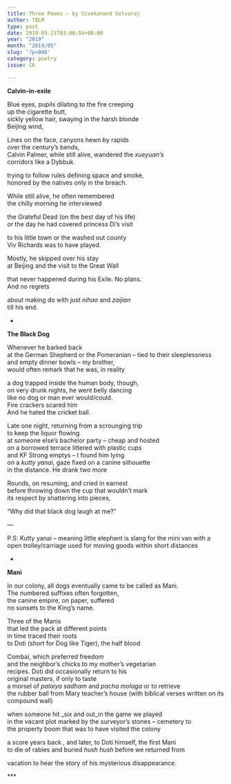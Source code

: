 ```yaml
---
title: Three Poems – by Vivekanand Selvaraj
author: TBLM
type: post
date: 2019-05-21T03:00:54+00:00
year: "2019"
month: "2019/05"
slug: '?p=846'
category: poetry
issue: C6

---
```

**Calvin-in-exile**

Blue eyes, pupils dilating to the fire creeping  
up the cigarette butt,  
sickly yellow hair, swaying in the harsh blonde  
Beijing wind,

Lines on the face, canyons hewn by rapids  
over the century’s bends,  
Calvin Palmer, while still alive, wandered the _xueyuan&#8217;s_  
corridors like a Dybbuk

trying to follow rules defining space and smoke,  
honored by the natives only in the breach.

While still alive, he often remembered  
the chilly morning he interviewed

the Grateful Dead (on the best day of his life)  
or the day he had covered princess Di’s visit

to his little town or the washed out county  
Viv Richards was to have played.

Mostly, he skipped over his stay  
at Beijing and the visit to the Great Wall

that never happened during his Exile. No plans.  
And no regrets

about making do with just _nihao_ and _zaijian_  
till his end.

*

**The Black Dog**

Whenever he barked back  
at the German Shepherd or the Pomeranian &#8211; tied to their sleeplessness  
and empty dinner bowls &#8211; my brother,  
would often remark that he was, in reality

a dog trapped inside the human body, though,  
on very drunk nights, he went belly dancing  
like no dog or man ever would/could.  
Fire crackers scared him  
And he hated the cricket ball.

Late one night, returning from a scrounging trip  
to keep the liquor flowing  
at someone else’s bachelor party &#8211; cheap and hosted  
on a borrowed terrace littered with plastic cups  
and KF Strong emptys &#8211; I found him lying  
on a _kutty yanai_, gaze fixed on a canine silhouette  
in the distance. He drank two more

Rounds, on resuming, and cried in earnest  
before throwing down the cup that wouldn&#8217;t mark  
its respect by shattering into pieces,

“Why did that black dog laugh at me?”

&#8212;

P.S: Kutty yanai &#8211; meaning little elephant is slang for the mini van with a open trolley/carriage used for moving goods within short distances

*

**Mani**

In our colony, all dogs eventually came to be called as Mani.  
The numbered suffixes often forgotten,  
the canine empire, on paper, suffered  
no sunsets to the King’s name.

Three of the Manis  
that led the pack at different points  
in time traced their roots  
to Doti (short for Dog like Tiger), the half blood

Combai, which preferred freedom  
and the neighbor’s chicks to my mother’s vegetarian  
recipes. Doti did occasionally return to his  
original masters, if only to taste  
a morsel of _palaiya sadham_ and _pacha molaga_ or to retrieve  
the rubber ball from Mary teacher’s house (with biblical verses written on its compound wall)

when someone hit _six and out_in the game we played  
in the vacant plot marked by the surveyor’s stones &#8211; cemetery to  
the property boom that was to have visited the colony

a score years back , and later, to Doti himself, the first Mani  
to die of rabies and buried _hush hush_ before we returned from

vacation to hear the story of his mysterious disappearance.

\***
